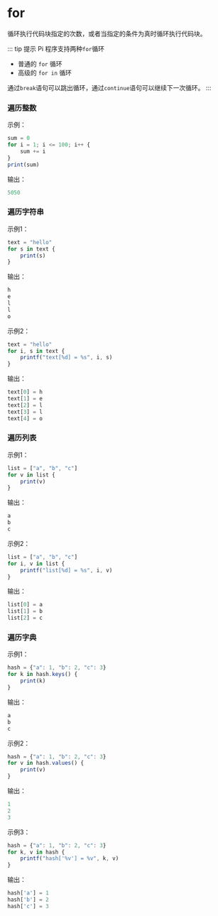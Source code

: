 # for

循环执行代码块指定的次数，或者当指定的条件为真时循环执行代码块。

::: tip 提示
Pi 程序支持两种`for`循环
- 普通的 `for` 循环
- 高级的 `for in` 循环

通过`break`语句可以跳出循环，通过`continue`语句可以继续下一次循环。
:::

### 遍历整数

示例：

```ts
sum = 0
for i = 1; i <= 100; i++ {
    sum += i
}
print(sum)
```

输出：

```ts
5050
```

### 遍历字符串

示例1：

```ts
text = "hello"
for s in text {
    print(s)
}
```

输出：

```ts
h
e
l
l
o
```

示例2：

```ts
text = "hello"
for i, s in text {
    printf("text[%d] = %s", i, s)
}
```

输出：

```ts
text[0] = h
text[1] = e
text[2] = l
text[3] = l
text[4] = o
```

### 遍历列表

示例1：

```ts
list = ["a", "b", "c"]
for v in list {
    print(v)
}
```

输出：

```ts
a
b
c
```

示例2：

```ts
list = ["a", "b", "c"]
for i, v in list {
    printf("list[%d] = %s", i, v)
}
```

输出：

```ts
list[0] = a
list[1] = b
list[2] = c
```

### 遍历字典

示例1：

```ts
hash = {"a": 1, "b": 2, "c": 3}
for k in hash.keys() {
    print(k)
}
```

输出：

```ts
a
b
c
```

示例2：

```ts
hash = {"a": 1, "b": 2, "c": 3}
for v in hash.values() {
    print(v)
}
```

输出：

```ts
1
2
3
```

示例3：

```ts
hash = {"a": 1, "b": 2, "c": 3}
for k, v in hash {
    printf("hash['%v'] = %v", k, v)
}
```

输出：

```ts
hash['a'] = 1
hash['b'] = 2
hash['c'] = 3
```